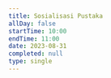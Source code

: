 ```yaml
---
title: Sosialisasi Pustaka
allDay: false
startTime: 10:00
endTime: 11:00
date: 2023-08-31
completed: null
type: single
---
```

